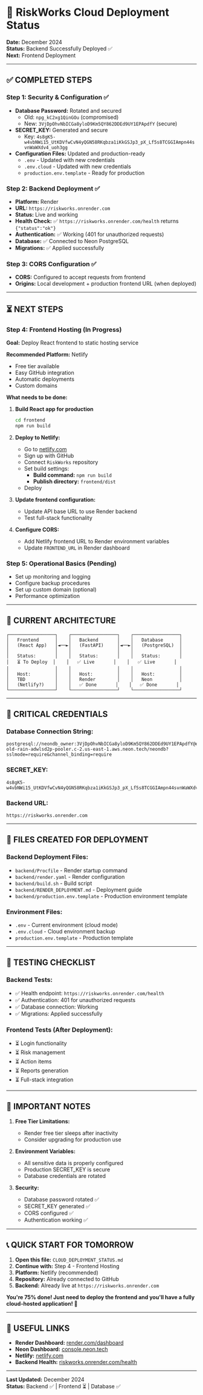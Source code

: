 # 🚀 RiskWorks Cloud Deployment Status

**Date:** December 2024  
**Status:** Backend Successfully Deployed ✅  
**Next:** Frontend Deployment

---

## ✅ **COMPLETED STEPS**

### **Step 1: Security & Configuration** ✅

- **Database Password:** Rotated and secured
  - Old: `npg_kC2xg1QinGOu` (compromised)
  - New: `3VjDpOhvNbICGa8yloD9Km5QY862DDEd9UY1EPApdfY` (secure)
- **SECRET_KEY:** Generated and secure
  - Key: `4s8gK5-w4vbNWi15_UtKDVfwCvN4yQGN58RKqbza1iKkGSJp3_pX_Lf5s8TCGGIAmpn44svnWaWXdv4_uoh3gg`
- **Configuration Files:** Updated and production-ready
  - `.env` - Updated with new credentials
  - `.env.cloud` - Updated with new credentials
  - `production.env.template` - Ready for production

### **Step 2: Backend Deployment** ✅

- **Platform:** Render
- **URL:** `https://riskworks.onrender.com`
- **Status:** Live and working
- **Health Check:** ✅ `https://riskworks.onrender.com/health` returns `{"status":"ok"}`
- **Authentication:** ✅ Working (401 for unauthorized requests)
- **Database:** ✅ Connected to Neon PostgreSQL
- **Migrations:** ✅ Applied successfully

### **Step 3: CORS Configuration** ✅

- **CORS:** Configured to accept requests from frontend
- **Origins:** Local development + production frontend URL (when deployed)

---

## ⏳ **NEXT STEPS**

### **Step 4: Frontend Hosting** (In Progress)

**Goal:** Deploy React frontend to static hosting service

**Recommended Platform:** Netlify

- Free tier available
- Easy GitHub integration
- Automatic deployments
- Custom domains

**What needs to be done:**

1. **Build React app for production**

   ```bash
   cd frontend
   npm run build
   ```

2. **Deploy to Netlify:**

   - Go to [netlify.com](https://netlify.com)
   - Sign up with GitHub
   - Connect `RiskWorks` repository
   - Set build settings:
     - **Build command:** `npm run build`
     - **Publish directory:** `frontend/dist`
   - Deploy

3. **Update frontend configuration:**

   - Update API base URL to use Render backend
   - Test full-stack functionality

4. **Configure CORS:**
   - Add Netlify frontend URL to Render environment variables
   - Update `FRONTEND_URL` in Render dashboard

### **Step 5: Operational Basics** (Pending)

- Set up monitoring and logging
- Configure backup procedures
- Set up custom domain (optional)
- Performance optimization

---

## 🔧 **CURRENT ARCHITECTURE**

```
┌─────────────────┐    ┌─────────────────┐    ┌─────────────────┐
│   Frontend      │    │   Backend       │    │   Database      │
│   (React App)   │◄──►│   (FastAPI)     │◄──►│   (PostgreSQL)  │
│                 │    │                 │    │                 │
│   Status:       │    │   Status:       │    │   Status:       │
│   ⏳ To Deploy  │    │   ✅ Live       │    │   ✅ Live       │
│                 │    │                 │    │                 │
│   Host:         │    │   Host:         │    │   Host:         │
│   TBD           │    │   Render        │    │   Neon          │
│   (Netlify?)    │    │   ✅ Done       │    │   ✅ Done       │
└─────────────────┘    └─────────────────┘    └─────────────────┘
```

---

## 🔑 **CRITICAL CREDENTIALS**

### **Database Connection String:**

```
postgresql://neondb_owner:3VjDpOhvNbICGa8yloD9Km5QY862DDEd9UY1EPApdfY@ep-old-rain-adwlsd2p-pooler.c-2.us-east-1.aws.neon.tech/neondb?sslmode=require&channel_binding=require
```

### **SECRET_KEY:**

```
4s8gK5-w4vbNWi15_UtKDVfwCvN4yQGN58RKqbza1iKkGSJp3_pX_Lf5s8TCGGIAmpn44svnWaWXdv4_uoh3gg
```

### **Backend URL:**

```
https://riskworks.onrender.com
```

---

## 📁 **FILES CREATED FOR DEPLOYMENT**

### **Backend Deployment Files:**

- `backend/Procfile` - Render startup command
- `backend/render.yaml` - Render configuration
- `backend/build.sh` - Build script
- `backend/RENDER_DEPLOYMENT.md` - Deployment guide
- `backend/production.env.template` - Production environment template

### **Environment Files:**

- `.env` - Current environment (cloud mode)
- `.env.cloud` - Cloud environment backup
- `production.env.template` - Production template

---

## 🧪 **TESTING CHECKLIST**

### **Backend Tests:**

- ✅ Health endpoint: `https://riskworks.onrender.com/health`
- ✅ Authentication: 401 for unauthorized requests
- ✅ Database connection: Working
- ✅ Migrations: Applied successfully

### **Frontend Tests (After Deployment):**

- ⏳ Login functionality
- ⏳ Risk management
- ⏳ Action items
- ⏳ Reports generation
- ⏳ Full-stack integration

---

## 🚨 **IMPORTANT NOTES**

1. **Free Tier Limitations:**

   - Render free tier sleeps after inactivity
   - Consider upgrading for production use

2. **Environment Variables:**

   - All sensitive data is properly configured
   - Production SECRET_KEY is secure
   - Database credentials are rotated

3. **Security:**
   - Database password rotated ✅
   - SECRET_KEY generated ✅
   - CORS configured ✅
   - Authentication working ✅

---

## 📞 **QUICK START FOR TOMORROW**

1. **Open this file:** `CLOUD_DEPLOYMENT_STATUS.md`
2. **Continue with:** Step 4 - Frontend Hosting
3. **Platform:** Netlify (recommended)
4. **Repository:** Already connected to GitHub
5. **Backend:** Already live at `https://riskworks.onrender.com`

**You're 75% done! Just need to deploy the frontend and you'll have a fully cloud-hosted application! 🎉**

---

## 🔗 **USEFUL LINKS**

- **Render Dashboard:** [render.com/dashboard](https://render.com/dashboard)
- **Neon Dashboard:** [console.neon.tech](https://console.neon.tech)
- **Netlify:** [netlify.com](https://netlify.com)
- **Backend Health:** [riskworks.onrender.com/health](https://riskworks.onrender.com/health)

---

**Last Updated:** December 2024  
**Status:** Backend ✅ | Frontend ⏳ | Database ✅

